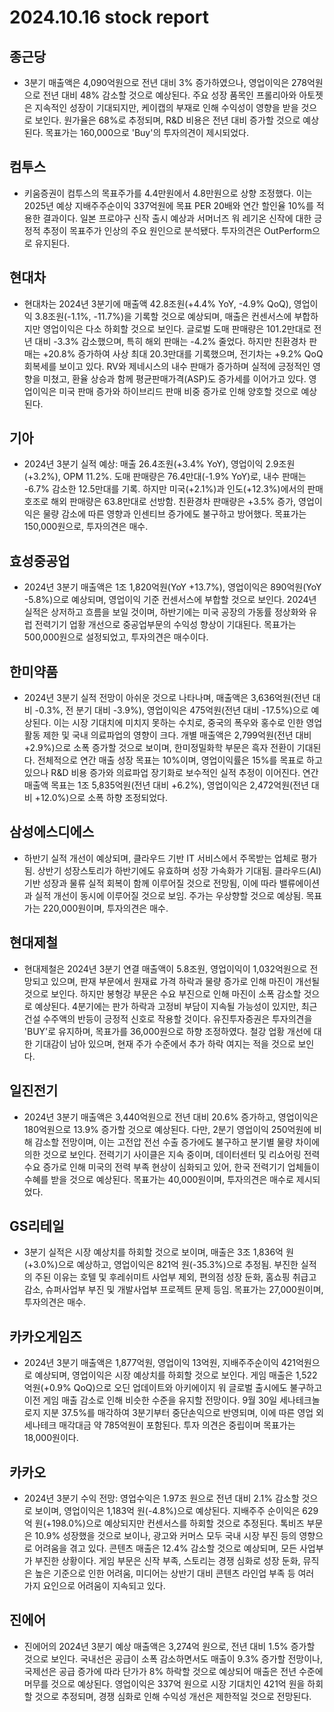 # 2024.10.16 stock report
## 종근당
- 3분기 매출액은 4,090억원으로 전년 대비 3% 증가하였으나, 영업이익은 278억원으로 전년 대비 48% 감소할 것으로 예상된다. 주요 성장 품목인 프롤리아와 아토젯은 지속적인 성장이 기대되지만, 케이캡의 부재로 인해 수익성이 영향을 받을 것으로 보인다. 원가율은 68%로 추정되며, R&D 비용은 전년 대비 증가할 것으로 예상된다. 목표가는 160,000으로 'Buy'의 투자의견이 제시되었다.
## 컴투스
- 키움증권이 컴투스의 목표주가를 4.4만원에서 4.8만원으로 상향 조정했다. 이는 2025년 예상 지배주주순이익 337억원에 목표 PER 20배와 연간 할인율 10%를 적용한 결과이다. 일본 프로야구 신작 출시 예상과 서머너즈 워 레기온 신작에 대한 긍정적 추정이 목표주가 인상의 주요 원인으로 분석됐다. 투자의견은 OutPerform으로 유지된다.
## 현대차
- 현대차는 2024년 3분기에 매출액 42.8조원(+4.4% YoY, -4.9% QoQ), 영업이익 3.8조원(-1.1%, -11.7%)을 기록할 것으로 예상되며, 매출은 컨센서스에 부합하지만 영업이익은 다소 하회할 것으로 보인다. 글로벌 도매 판매량은 101.2만대로 전년 대비 -3.3% 감소했으며, 특히 해외 판매는 -4.2% 줄었다. 하지만 친환경차 판매는 +20.8% 증가하여 사상 최대 20.3만대를 기록했으며, 전기차는 +9.2% QoQ 회복세를 보이고 있다. RV와 제네시스의 내수 판매가 증가하며 실적에 긍정적인 영향을 미쳤고, 환율 상승과 함께 평균판매가격(ASP)도 증가세를 이어가고 있다. 영업이익은 미국 판매 증가와 하이브리드 판매 비중 증가로 인해 양호할 것으로 예상된다.
## 기아
- 2024년 3분기 실적 예상: 매출 26.4조원(+3.4% YoY), 영업이익 2.9조원(+3.2%), OPM 11.2%. 도매 판매량은 76.4만대(-1.9% YoY)로, 내수 판매는 -6.7% 감소한 12.5만대를 기록. 하지만 미국(+2.1%)과 인도(+12.3%)에서의 판매 호조로 해외 판매량은 63.8만대로 선방함. 친환경차 판매량은 +3.5% 증가, 영업이익은 물량 감소에 따른 영향과 인센티브 증가에도 불구하고 방어했다. 목표가는 150,000원으로, 투자의견은 매수.
## 효성중공업
- 2024년 3분기 매출액은 1조 1,820억원(YoY +13.7%), 영업이익은 890억원(YoY -5.8%)으로 예상되며, 영업이익 기준 컨센서스에 부합할 것으로 보인다. 2024년 실적은 상저하고 흐름을 보일 것이며, 하반기에는 미국 공장의 가동률 정상화와 유럽 전력기기 업황 개선으로 중공업부문의 수익성 향상이 기대된다. 목표가는 500,000원으로 설정되었고, 투자의견은 매수이다.
## 한미약품
- 2024년 3분기 실적 전망이 아쉬운 것으로 나타나며, 매출액은 3,636억원(전년 대비 -0.3%, 전 분기 대비 -3.9%), 영업이익은 475억원(전년 대비 -17.5%)으로 예상된다. 이는 시장 기대치에 미치지 못하는 수치로, 중국의 폭우와 홍수로 인한 영업활동 제한 및 국내 의료파업의 영향이 크다. 개별 매출액은 2,799억원(전년 대비 +2.9%)으로 소폭 증가할 것으로 보이며, 한미정밀화학 부문은 흑자 전환이 기대된다. 전체적으로 연간 매출 성장 목표는 10%이며, 영업이익률은 15%를 목표로 하고 있으나 R&D 비용 증가와 의료파업 장기화로 보수적인 실적 추정이 이어진다. 연간 매출액 목표는 1조 5,835억원(전년 대비 +6.2%), 영업이익은 2,472억원(전년 대비 +12.0%)으로 소폭 하향 조정되었다.
## 삼성에스디에스
- 하반기 실적 개선이 예상되며, 클라우드 기반 IT 서비스에서 주목받는 업체로 평가됨. 상반기 성장스토리가 하반기에도 유효하며 성장 가속화가 기대됨. 클라우드(AI) 기반 성장과 물류 실적 회복이 함께 이루어질 것으로 전망됨, 이에 따라 밸류에이션과 실적 개선이 동시에 이루어질 것으로 보임. 주가는 우상향할 것으로 예상됨. 목표가는 220,000원이며, 투자의견은 매수.
## 현대제철
- 현대제철은 2024년 3분기 연결 매출액이 5.8조원, 영업이익이 1,032억원으로 전망되고 있으며, 판재 부문에서 원재료 가격 하락과 물량 증가로 인해 마진이 개선될 것으로 보인다. 하지만 봉형강 부문은 수요 부진으로 인해 마진이 소폭 감소할 것으로 예상된다. 4분기에는 판가 하락과 고정비 부담이 지속될 가능성이 있지만, 최근 건설 수주액의 반등이 긍정적 신호로 작용할 것이다. 유진투자증권은 투자의견을 'BUY'로 유지하며, 목표가를 36,000원으로 하향 조정하였다. 철강 업황 개선에 대한 기대감이 남아 있으며, 현재 주가 수준에서 추가 하락 여지는 적을 것으로 보인다.
## 일진전기
- 2024년 3분기 매출액은 3,440억원으로 전년 대비 20.6% 증가하고, 영업이익은 180억원으로 13.9% 증가할 것으로 예상된다. 다만, 2분기 영업이익 250억원에 비해 감소할 전망이며, 이는 고전압 전선 수출 증가에도 불구하고 분기별 물량 차이에 의한 것으로 보인다. 전력기기 사이클은 지속 중이며, 데이터센터 및 리쇼어링 전력 수요 증가로 인해 미국의 전력 부족 현상이 심화되고 있어, 한국 전력기기 업체들이 수혜를 받을 것으로 예상된다. 목표가는 40,000원이며, 투자의견은 매수로 제시되었다.
## GS리테일
- 3분기 실적은 시장 예상치를 하회할 것으로 보이며, 매출은 3조 1,836억 원(+3.0%)으로 예상하고, 영업이익은 821억 원(-35.3%)으로 추정됨. 부진한 실적의 주된 이유는 호텔 및 후레쉬미트 사업부 제외, 편의점 성장 둔화, 홈쇼핑 취급고 감소, 슈퍼사업부 부진 및 개발사업부 프로젝트 문제 등임. 목표가는 27,000원이며, 투자의견은 매수.
## 카카오게임즈
- 2024년 3분기 매출액은 1,877억원, 영업이익 13억원, 지배주주순이익 421억원으로 예상되며, 영업이익은 시장 예상치를 하회할 것으로 보인다. 게임 매출은 1,522억원(+0.9% QoQ)으로 오딘 업데이트와 아키에이지 워 글로벌 출시에도 불구하고 이전 게임 매출 감소로 인해 비슷한 수준을 유지할 전망이다. 9월 30일 세나테크놀로지 지분 37.5%를 매각하여 3분기부터 중단손익으로 반영되며, 이에 따른 영업 외 세나테크 매각대금 약 785억원이 포함된다. 투자 의견은 중립이며 목표가는 18,000원이다.
## 카카오
- 2024년 3분기 수익 전망: 영업수익은 1.97조 원으로 전년 대비 2.1% 감소할 것으로 보이며, 영업이익은 1,183억 원(-4.8%)으로 예상된다. 지배주주 순이익은 629억 원(+198.0%)으로 예상되지만 컨센서스를 하회할 것으로 추정된다. 톡비즈 부문은 10.9% 성장했을 것으로 보이나, 광고와 커머스 모두 국내 시장 부진 등의 영향으로 어려움을 겪고 있다. 콘텐츠 매출은 12.4% 감소할 것으로 예상되며, 모든 사업부가 부진한 상황이다. 게임 부문은 신작 부족, 스토리는 경쟁 심화로 성장 둔화, 뮤직은 높은 기준으로 인한 어려움, 미디어는 상반기 대비 콘텐츠 라인업 부족 등 여러 가지 요인으로 어려움이 지속되고 있다.
## 진에어
- 진에어의 2024년 3분기 예상 매출액은 3,274억 원으로, 전년 대비 1.5% 증가할 것으로 보인다. 국내선은 공급이 소폭 감소하면서도 매출이 9.3% 증가할 전망이나, 국제선은 공급 증가에 따라 단가가 8% 하락할 것으로 예상되어 매출은 전년 수준에 머무를 것으로 예상된다. 영업이익은 337억 원으로 시장 기대치인 421억 원을 하회할 것으로 추정되며, 경쟁 심화로 인해 수익성 개선은 제한적일 것으로 전망된다.